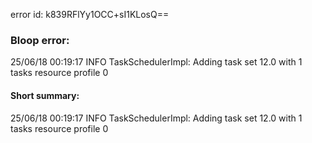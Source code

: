 error id: k839RFlYy1OCC+sI1KLosQ==
### Bloop error:

25/06/18 00:19:17 INFO TaskSchedulerImpl: Adding task set 12.0 with 1 tasks resource profile 0
#### Short summary: 

25/06/18 00:19:17 INFO TaskSchedulerImpl: Adding task set 12.0 with 1 tasks resource profile 0
